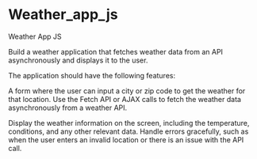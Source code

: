 # Weather_app_js

Weather App JS


Build a weather application that fetches weather data from an API asynchronously and displays it to the user.

The application should have the following features:

A form where the user can input a city or zip code to get the weather for that location.
Use the Fetch API or AJAX calls to fetch the weather data asynchronously from a weather API.

Display the weather information on the screen, including the temperature, conditions, and any other relevant data.
Handle errors gracefully, such as when the user enters an invalid location or there is an issue with the API call.
